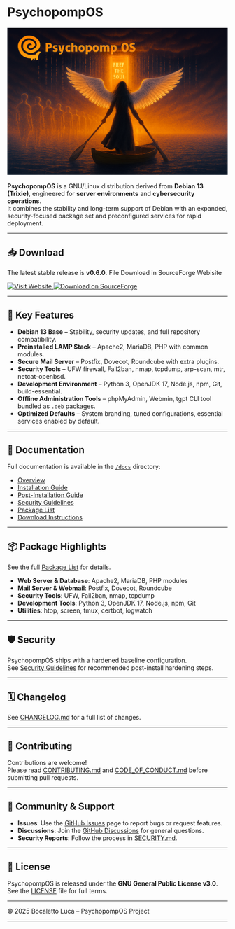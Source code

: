 # PsychopompOS

![PsychopompOS Logo](assets/images/psychopomp-os-bg2.png)

**PsychopompOS** is a GNU/Linux distribution derived from **Debian 13 (Trixie)**, engineered for **server environments** and **cybersecurity operations**.  
It combines the stability and long-term support of Debian with an expanded, security-focused package set and preconfigured services for rapid deployment.

---

## 📥 Download

The latest stable release is **v0.6.0**. File Download in SourceForge Webisite

<a href="https://bocaletto-luca.github.io/PsychopompOS/index.html" target="_blank" rel="noopener noreferrer">
  <img src="https://img.shields.io/badge/Visit%20Website-00bfff?style=for-the-badge&logo=google-chrome&logoColor=white" alt="Visit Website">
</a>
<a href="https://sourceforge.net/projects/psychopompos/files/latest/download" target="_blank" rel="noopener noreferrer">
  <img src="https://img.shields.io/badge/Download%20on-SourceForge-orange?style=for-the-badge&logo=sourceforge&logoColor=white" alt="Download on SourceForge">
</a>

---

## 🚀 Key Features

- **Debian 13 Base** – Stability, security updates, and full repository compatibility.
- **Preinstalled LAMP Stack** – Apache2, MariaDB, PHP with common modules.
- **Secure Mail Server** – Postfix, Dovecot, Roundcube with extra plugins.
- **Security Tools** – UFW firewall, Fail2ban, nmap, tcpdump, arp-scan, mtr, netcat-openbsd.
- **Development Environment** – Python 3, OpenJDK 17, Node.js, npm, Git, build-essential.
- **Offline Administration Tools** – phpMyAdmin, Webmin, tgpt CLI tool bundled as `.deb` packages.
- **Optimized Defaults** – System branding, tuned configurations, essential services enabled by default.

---

## 📂 Documentation

Full documentation is available in the [`/docs`](docs) directory:

- [Overview](docs/overview.md)
- [Installation Guide](docs/installation.md)
- [Post-Installation Guide](docs/post-install.md)
- [Security Guidelines](docs/security.md)
- [Package List](docs/packages.md)
- [Download Instructions](docs/download.md)

---

## 📦 Package Highlights

See the full [Package List](docs/packages.md) for details.

- **Web Server & Database**: Apache2, MariaDB, PHP modules
- **Mail Server & Webmail**: Postfix, Dovecot, Roundcube
- **Security Tools**: UFW, Fail2ban, nmap, tcpdump
- **Development Tools**: Python 3, OpenJDK 17, Node.js, npm, Git
- **Utilities**: htop, screen, tmux, certbot, logwatch

---

## 🛡️ Security

PsychopompOS ships with a hardened baseline configuration.  
See [Security Guidelines](docs/security.md) for recommended post-install hardening steps.

---

## 🗓️ Changelog

See [CHANGELOG.md](CHANGELOG.md) for a full list of changes.

---

## 🤝 Contributing

Contributions are welcome!  
Please read [CONTRIBUTING.md](CONTRIBUTING.md) and [CODE_OF_CONDUCT.md](CODE_OF_CONDUCT.md) before submitting pull requests.

---

## 📢 Community & Support

- **Issues**: Use the [GitHub Issues](../../issues) page to report bugs or request features.
- **Discussions**: Join the [GitHub Discussions](../../discussions) for general questions.
- **Security Reports**: Follow the process in [SECURITY.md](SECURITY.md).

---

## 📜 License

PsychopompOS is released under the **GNU General Public License v3.0**.  
See the [LICENSE](LICENSE) file for full terms.

---

© 2025 Bocaletto Luca – PsychopompOS Project

---
